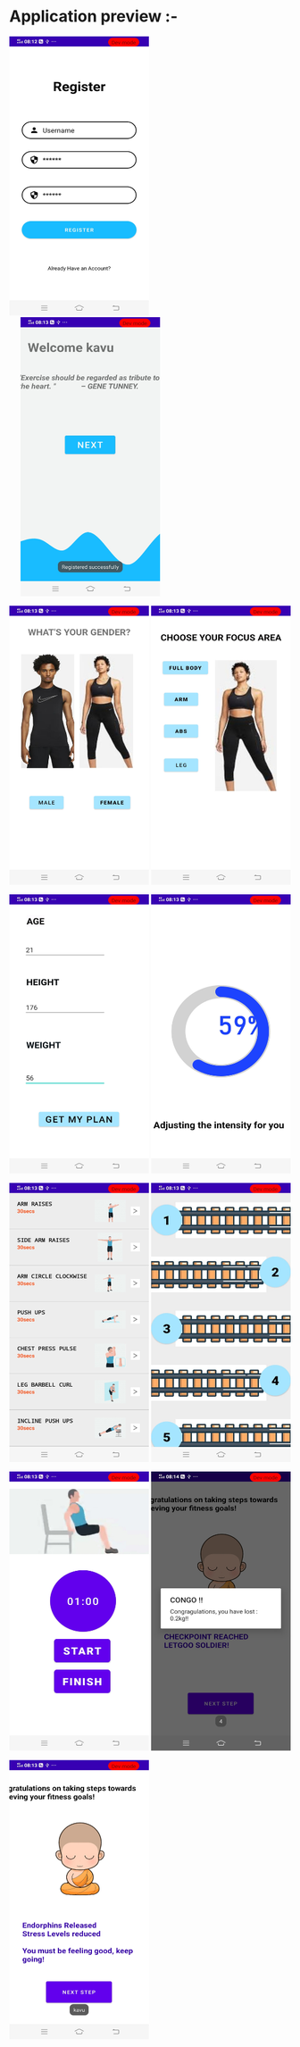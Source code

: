 # Application preview :-
<img src="swasth_sethu/preview/1.jpg" width=250 height=500>   <img src="swasth_sethu/preview/2.jpg" width=250 height=500 style="margin-left: 20px;">

<img src="swasth_sethu/preview/3.jpg" width=250 height=500>   <img src="swasth_sethu/preview/4.jpg" width=250 height=500>

<img src="swasth_sethu/preview/5.jpg" width=250 height=500>   <img src="swasth_sethu/preview/6.jpg" width=250 height=500>

<img src="swasth_sethu/preview/7.jpg" width=250 height=500>   <img src="swasth_sethu/preview/8.jpg" width=250 height=500>

<img src="swasth_sethu/preview/9.jpg" width=250 height=500>   <img src="swasth_sethu/preview/10.jpg" width=250 height=500>

<img src="swasth_sethu/preview/11.jpg" width=250 height=500>


